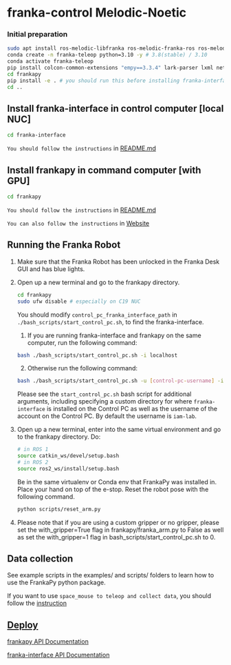 # franka-control Melodic-Noetic

### Initial preparation

``` bash 
sudo apt install ros-melodic-libfranka ros-melodic-franka-ros ros-melodic-control-msgs # you can change to noetic
conda create -n franka-teleop python=3.10 -y # 3.8(stable) / 3.10
conda activate franka-teleop
pip install colcon-common-extensions "empy==3.3.4" lark-parser lxml netifaces pyyaml rosdistro vcstool setuptools
cd frankapy 
pip install -e . # you should run this before installing franka-interface
cd ..
```
## Install franka-interface in control computer [local NUC]
```bash 
cd franka-interface 
```
`You should follow the instructions` in [README.md](franka-interface/README.md)

## Install frankapy in command computer [with GPU]
```bash 
cd frankapy
```
`You should follow the instructions` in [README.md](frankapy/README.md)

`You can also follow the instructions` in [Website](https://iamlab-cmu.github.io/frankapy/install.html)

## Running the Franka Robot

1. Make sure that the Franka Robot has been unlocked in the Franka Desk GUI and has blue lights.

2. Open up a new terminal and go to the frankapy directory.
    ```bash
    cd frankapy
    sudo ufw disable # especially on C19 NUC 
    ```
    You should modify `control_pc_franka_interface_path` in `./bash_scripts/start_control_pc.sh`, to find the franka-interface.
    1. If you are running franka-interface and frankapy on the same computer, run the following command:
    ```bash 
    bash ./bash_scripts/start_control_pc.sh -i localhost
    ```
    2.  Otherwise run the following command:
    ```bash 
    bash ./bash_scripts/start_control_pc.sh -u [control-pc-username] -i [control-pc-name]
    ```
   Please see the `start_control_pc.sh` bash script for additional arguments, including specifying a custom directory for where `franka-interface` is installed on the Control PC as well as the username of the account on the Control PC. By default the username is `iam-lab`.
   
3. Open up a new terminal, enter into the same virtual environment and go to the frankapy directory. Do:
   ```bash
   # in ROS 1
   source catkin_ws/devel/setup.bash
   # in ROS 2
   source ros2_ws/install/setup.bash
   ```
   Be in the same virtualenv or Conda env that FrankaPy was installed in. Place your hand on top of the e-stop. Reset the robot pose with the following command.
   
   ```bash
   python scripts/reset_arm.py
   ```

4. Please note that if you are using a custom gripper or no gripper, please set the with_gripper=True flag in frankapy/franka_arm.py to False as well as set the with_gripper=1 flag in bash_scripts/start_control_pc.sh to 0.

## Data collection

See example scripts in the examples/ and scripts/ folders to learn how to use the FrankaPy python package.

If you want to use `space_mouse to teleop and collect data`, you should follow the [instruction](./frankapy/examples/data_collection/README.md)

## [Deploy](frankapy/deploy/README.md) 


[frankapy API Documentation](https://iamlab-cmu.github.io/frankapy/)

[franka-interface API Documentation](https://iamlab-cmu.github.io/franka-interface/)